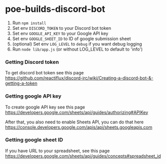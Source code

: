 # poe-builds-discord-bot

1. Run `npm install`
2. Set env `DISCORD_TOKEN` to your Discord bot token
3. Set env `GOOGLE_API_KEY` to your Google API key
4. Set env `GOOGLE_SHEET_ID` to ID of google submission sheet
4. (optional) Set env `LOG_LEVEL` to `debug` if you want debug logging
5. Run `node lib/app.js` (or without LOG_LEVEL to default to 'info')

### Getting Discord token

To get discord bot token see this page https://github.com/reactiflux/discord-irc/wiki/Creating-a-discord-bot-&-getting-a-token

### Getting google API key

To create google API key see this page https://developers.google.com/sheets/api/guides/authorizing#APIKey

After that, you also need to enable Sheets API, you can do that here https://console.developers.google.com/apis/api/sheets.googleapis.com

### Getting google sheet ID

If you have URL to your spreadsheet, see this page https://developers.google.com/sheets/api/guides/concepts#spreadsheet_id

